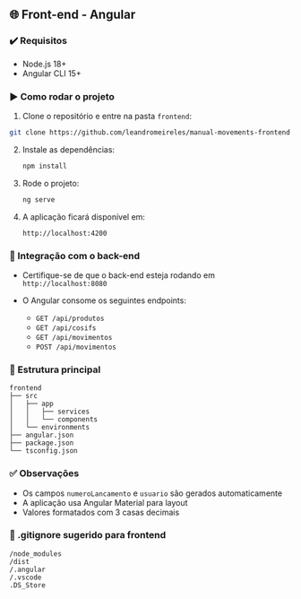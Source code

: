 ## 🌐 Front-end - Angular

### ✔️ Requisitos

* Node.js 18+
* Angular CLI 15+

### ▶️ Como rodar o projeto

1.  Clone o repositório e entre na pasta `frontend`:

   ```bash
   git clone https://github.com/leandromeireles/manual-movements-frontend.git
   ```

2. Instale as dependências:

   ```bash
   npm install
   ```

3. Rode o projeto:

   ```bash
   ng serve
   ```

4. A aplicação ficará disponível em:

   ```
   http://localhost:4200
   ```

### 🔄 Integração com o back-end

* Certifique-se de que o back-end esteja rodando em `http://localhost:8080`
* O Angular consome os seguintes endpoints:

    * `GET /api/produtos`
    * `GET /api/cosifs`
    * `GET /api/movimentos`
    * `POST /api/movimentos`

### 📁 Estrutura principal

```
frontend
├── src
│   ├── app
│   │   ├── services
│   │   └── components
│   └── environments
├── angular.json
├── package.json
└── tsconfig.json
```

### ✅ Observações

* Os campos `numeroLancamento` e `usuario` são gerados automaticamente
* A aplicação usa Angular Material para layout
* Valores formatados com 3 casas decimais

### 🚫 .gitignore sugerido para frontend

```
/node_modules
/dist
/.angular
/.vscode
.DS_Store
```
